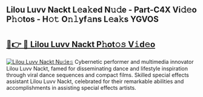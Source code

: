 ## Lilou Luvv Nackt L𝚎a𝚔ed N𝚞𝚍e - Part-C4X Vi𝚍𝚎o P𝚑𝚘tos - H𝚘𝚝 O𝚗𝚕yf𝚊ns L𝚎a𝚔s YGVOS

# <h2><a href="http://kf30hrj.oniu.top/?m=Lilou+Luvv+Nackt">🔗👉 🔴 Lilou Luvv Nackt P𝚑ot𝚘𝚜 V𝚒d𝚎o</a></h2>

[![Lilou Luvv Nackt Nu𝚍e𝚜](https://i.imgur.com/0qMVB7G.gif)](http://kf30hrj.oniu.top/?m=Lilou+Luvv+Nackt)
Cybernetic performer and multimedia innovator Lilou Luvv Nackt, famed for disseminating dance and lifestyle inspiration through viral dance sequences and compact films. Skilled special effects assistant Lilou Luvv Nackt, celebrated for their remarkable abilities and accomplishments in assisting special effects artists.  
